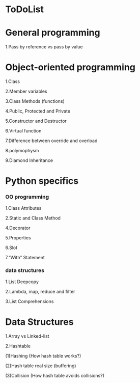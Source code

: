 # ToDoList

# General programming
1.Pass by reference vs pass by value

# Object-oriented programming 
1.Class

2.Member variables

3.Class Methods (functions)

4.Public, Protected and Private

5.Constructor and Destructor

6.Virtual function

7.Difference between override and overload

8.polymophysm

9.Diamond Inheritance

# Python specifics

### OO programming
1.Class Attributes

2.Static and Class Method

4.Decorator

5.Properties

6.Slot

7.“With” Statement

### data structures
1.List Deepcopy

2.Lambda, map, reduce and filter

3.List Comprehensions 

# Data Structures
1.Array vs Linked-list

2.Hashtable

(1)Hashing (How hash table works?)

(2)Hash table real size (buffering)

(3)Collision (How hash table avoids collisions?)
